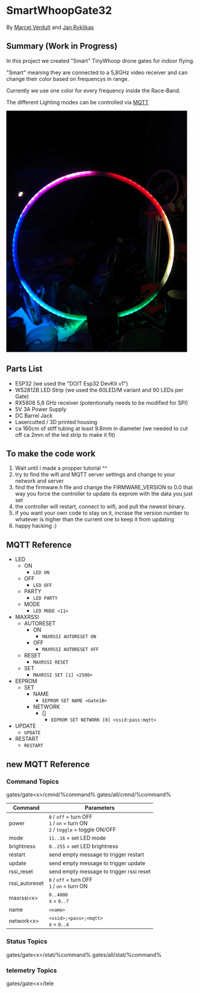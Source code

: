 # SmartWhoopGate32

By [Marcel Verdult](https://github.com/marcelverdult)
and [Jan Ryklikas](https://github.com/soulofnoob)

## Summary (Work in Progress)

  In this project we created "Smart" TinyWhoop drone gates for indoor flying.

  "Smart" meaning they are connected to a 5,8GHz video receiver and can change their color based on frequencys in range.

  Currently we use one color for every frequency inside the Race-Band.

  The different Lighting modes can be controlled via [MQTT](#mqtt-reference)

 ![AnimationGIF](Doku/WingAnimation.gif)

## Parts List

- ESP32 (we used the "DOIT Esp32 DevKit v1")
- WS2812B LED Strip (we used the 60LED/M variant and 90 LEDs per Gate)
- RX5808 5,8 GHz receiver (potentionally needs to be modified for SPI)
- 5V 3A Power Supply
- DC Barrel Jack
- Lasercutted / 3D printed housing
- ca 160cm of stiff tubing at least 9.8mm in diameter (we needed to cut off ca 2mm of the led strip to make it fit)

## To make the code work

1. Wait until i made a propper tutorial ^^
2. try to find the wifi and MQTT server settings and change to your network and server
3. find the firmware.h file and change the FIRMWARE_VERSION to 0.0 that way you force the controller to update its eeprom with the data you just set
4. the controller will restart, connect to wifi, and pull the newest binary.
5. if you want your own code to stay on it, incrase the version number to whatever is higher than the current one to keep it from updating
6. happy hacking :)

## MQTT Reference

- LED
  - ON
    - `LED ON`
  - OFF
    - `LED OFF`
  - PARTY
    - `LED PARTY`
  - MODE
    - `LED MODE <11>`
- MAXRSSI
  - AUTORESET
    - ON
      - `MAXRSSI AUTORESET ON`
    - OFF
      - `MAXRSSI AUTORESET OFF`
  - RESET
    - `MAXRSSI RESET`
  - SET
    - `MAXRSSI SET [1] <2500>`
- EEPROM
  - SET
    - NAME
      - `EEPROM SET NAME <Gate10>`
    - NETWORK
      - []
        - `EEPROM SET NETWORK [0] <ssid:pass:mqtt>`
- UPDATE
  - `UPDATE`
- RESTART
  - `RESTART`

## new MQTT Reference

### Command Topics

gates/gate&lt;x>/cmnd/%command%
gates/all/cmnd/%command%
  
| Command        | Parameters                                         |
| ----------     | -------------------------------------------------- |
| power          | `0` / `off` = turn OFF <br/> `1` / `on` = turn ON <br/> `2` / `toggle` = toggle ON/OFF |
| mode           | `11..16` = set LED mode                            |
| brightness     | `0..255` = set LED brightness                      |
| restart        | send empty message to trigger restart              |
| update         | send empty message to trigger update               |
| rssi_reset     | send empty message to trigger rssi reset           |
| rssi_autoreset | `0` / `off` = turn OFF <br/> `1` / `on` = turn ON  |
| maxrssi&lt;x>  | `0..4000` <br/> x = `0..7`                         |
| name           | `<name>`                                           |
| network&lt;x>  | `<ssid>;<pass>;<mqtt>` <br/> x = `0..4`            |

### Status Topics

gates/gate&lt;x>/stat/%command%
gates/all/stat/%command%

### telemetry Topics

gates/gate&lt;x>/tele
